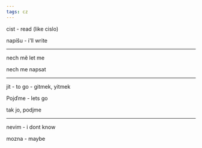 ```yaml
---
tags: cz
---
```


cist - read (like cislo)

napíšu - i'll write

---

nech mě  let me 

nech me napsat

---

jit - to go - gitmek, yitmek 

Pojďme - lets go 

tak jo, podjme 

---

nevim - i dont know 

mozna - maybe 